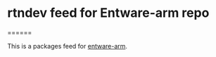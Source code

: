 # rtndev feed for Entware-arm repo
======

This is a packages feed for [entware-arm](https://github.com/zyxmon/entware-arm).
